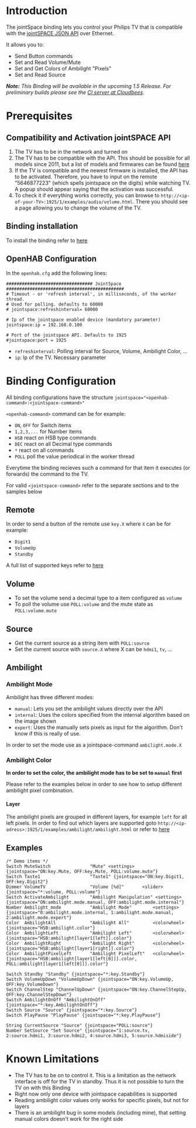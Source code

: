 # Introduction

The jointSpace binding lets you control your Philips TV that is compatible with the [jointSPACE JSON API](http://jointspace.sourceforge.net/projectdata/documentation/jasonApi/index.html) over Ethernet. 

It allows you to: 
* Send Button commands
* Set and Read Volume/Mute
* Set and Get Colors of Ambilight "Pixels"
* Set and Read Source

_**Note:** This Binding will be available in the upcoming 1.5 Release. For preliminary builds please see the [CI server at Cloudbees](https://openhab.ci.cloudbees.com/job/openHAB/)._

# Prerequisites
## Compatibility and Activation jointSPACE API
1. The TV has to be in the network and turned on
2. The TV has to be compatible with the API. This should be possible for all models since 2011, but a list of models and firmwares can be found [here](http://jointspace.sourceforge.net/download.html) 
3. If the TV is compatible and the newest firmware is installed, the API has to be activated. Therefore, you have to input on the remote "5646877223" (which spells jointspace on the digits) while watching TV. A popup should appear saying that the activation was successful. 
4. To check it if everything works correctly, you can browse to `http://<ip-of-your-TV>:1925/1/examples/audio/volume.html`. There you should see a page allowing you to change the volume of the TV.


## Binding installation
To install the binding refer to [here](https://github.com/openhab/openhab/wiki/Bindings)
## OpenHAB Configuration

In the `openhab.cfg` add the following lines:

```
################################# JointSpace #############################################
# Timeout - or 'refresh interval', in milliseconds, of the worker thread. 
# Used for polling. defaults to 60000
# jointspace:refreshinterval= 60000

# Ip of the jointspace enabled device (mandatory parameter)
jointspace:ip = 192.168.0.100

# Port of the jointspace API. Defaults to 1925
#jointspace:port = 1925
```
* `refreshinterval`: Polling interval for Source, Volume, Ambilight Color, ...
* `ip`: Ip of the TV. Necessary parameter 

# Binding Configuration
All binding configurations have the structure `jointspace="<openhab-command>:<jointspace-command>"`

`<openhab-command>` command can be for example:
* `ON`, `OFF` for Switch items
* `1,2,3,...` for Number items
* `HSB` react on HSB type commands
* `DEC` react on all Decimal type commands
* `*` react on all commands
* `POLL` poll the value periodical in the worker thread

Everytime the binding recieves such a command for that item it executes (or forwards) the command to the TV.

For valid `<jointspace-command>` refer to the separate sections and to the samples below
## Remote
In order to send a button of the remote use `key.X` where `X` can be for example:
* `Digit1`
* `VolumeUp`
* `Standby`

A full list of supported keys refer to [here](http://jointspace.sourceforge.net/projectdata/documentation/jasonApi/1/doc/API-Method-input-key-POST.html)

## Volume

* To set the volume send a decimal type to a item configured as `volume`
* To poll the volume use `POLL:volume` and the mute state as `POLL:volume.mute`

## Source
* Get the current source as a string item with `POLL:source`
* Set the current source with `source.X` where X can be `hdmi1`, `tv`, ...

## Ambilight
### Ambilight Mode
Ambilight has three different modes:
* `manual`: Lets you set the ambilight values directly over the API 
* `internal`: Uses the colors specified from the internal algorithm based on the image shown
* `expert`: Uses the manually sets pixels as input for the algorithm. Don't know if this is really of use.

In order to set the mode use as a jointspace-command `ambilight.mode.X`

### Ambilight Color
**In order to set the color, the ambilight mode has to be set to `manual` first**

Please refer to the examples below in order to see how to setup different ambilight pixel combination.

#### Layer
The ambilight pixels are grouped in different layers, for example `left` for all left pixels. In order to find out which layers are supported goto `http://<ip-adress>:1925/1/examples/ambilight/ambilight.html` or refer to [here](http://jointspace.sourceforge.net/projectdata/documentation/jasonApi/1/doc/API-Method-ambilight-cached-POST.html)

## Examples
```
/* Demo items */
Switch MuteSwitch				"Mute" <settings> {jointspace="ON:key.Mute, OFF:key.Mute, POLL:volume.mute"}
Switch Taste1					"Taste1" {jointspace="ON:key.Digit1, OFF:key.Digit2"}
Dimmer VolumeTV 				"Volume [%d]"		<slider> {jointspace="*:volume, POLL:volume"}
Switch ActivateAmbilight		"Ambilight Manipulation" <settings> 		 {jointspace="ON:ambilight.mode.manual, OFF:ambilight.mode.internal"}
Number Ambilight_mode			"Ambilight Mode"	    <settings>	 {jointspace="0:ambilight.mode.internal, 1:ambilight.mode.manual, 2:ambilight.mode.expert"}
Color  AmbilightAll			    "Ambilight All"			<colorwheel> {jointspace="HSB:ambilight.color"}
Color  AmbilightLeft			"Ambilight Left"		<colorwheel> {jointspace="HSB:ambilight[layer1[left]].color"}
Color  AmbilightRight			"Ambilight Right"		<colorwheel> {jointspace="HSB:ambilight[layer1[right]].color"}
Color  AmbilightPixelLeft		"Ambilight PixelLeft"	<colorwheel> {jointspace="HSB:ambilight[layer1[left[0]]].color, POLL:ambilight[layer1[left[0]]].color"}

Switch Standby "Standby" {jointspace="*:key.Standby"}
Switch VolumeUpDown "VolumeUpDown" {jointspace="ON:key.VolumeUp, OFF:key.VolumeDown"}
Switch ChannelStep "ChannelUpDown" {jointspace="ON:key.ChannelStepUp, OFF:key.ChannelStepDown"}
Switch AmbilightOnOff "AmbilightOnOff" {jointspace="*:key.AmbilightOnOff"}
Switch Source "Source" {jointspace="*:key.Source"}
Switch PlayPause "PlayPause" {jointspace="*:key.PlayPause"}

String CurrentSource "Source" {jointspace="POLL:source"}
Number SetSource "Set Source" {jointspace="1:source.tv, 2:source.hdmi1, 3:source.hdmi2, 4:source.hdmi3, 5:source.hdmiside"}
```
# Known Limitations
* The TV has to be on to control it. This is a limitation as the network interface is off for the TV in standby. Thus it is not possible to turn the TV on with this Binding
* Right now only one device with jointspace capabilities is supported
* Reading ambilight color values only works for specific pixels, but not for layers
* There is an ambilight bug in some models (including mine), that setting manual colors doesn't work for the right side

